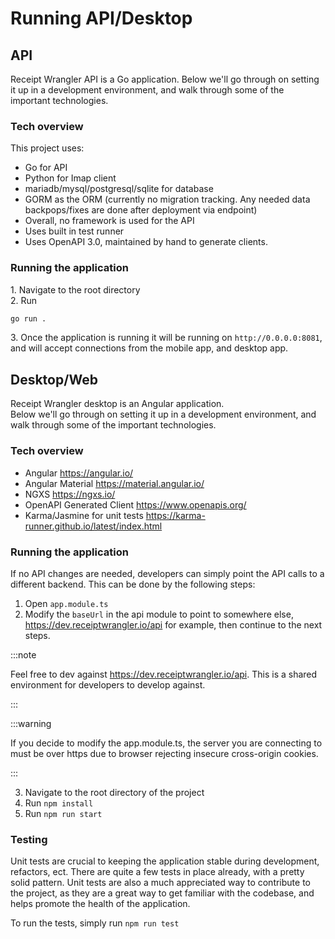 # Running API/Desktop

## API

Receipt Wrangler API is a Go application. Below we'll go through on setting it up in a development environment, and walk
through some of the important technologies.

### Tech overview

This project uses:

- Go for API
- Python for Imap client
- mariadb/mysql/postgresql/sqlite for database
- GORM as the ORM (currently no migration tracking. Any needed data backpops/fixes are done after deployment via
  endpoint)
- Overall, no framework is used for the API
- Uses built in test runner
- Uses OpenAPI 3.0, maintained by hand to generate clients.

### Running the application
1\. Navigate to the root directory  
2\. Run 
```bash
go run .
``` 
3\. Once the application is running it will be running on `http://0.0.0.0:8081`, and will accept connections from the mobile
app, and desktop app.

## Desktop/Web

Receipt Wrangler desktop is an Angular application.  
Below we'll go through on setting it up in a development environment, and walk through some of the important
technologies.

### Tech overview

* Angular https://angular.io/
* Angular Material https://material.angular.io/
* NGXS https://ngxs.io/
* OpenAPI Generated Client https://www.openapis.org/
* Karma/Jasmine for unit tests https://karma-runner.github.io/latest/index.html


### Running the application

If no API changes are needed, developers can simply point the API calls to a different backend.
This can be done by the following steps:

1. Open ```app.module.ts```
2. Modify the ```baseUrl``` in the api module to point to somewhere else, https://dev.receiptwrangler.io/api for
   example, then continue to the next steps.

:::note

Feel free to dev against https://dev.receiptwrangler.io/api. This is a shared environment for developers to develop
against.

:::

:::warning

If you decide to modify the app.module.ts, the server you are connecting to must be over https due to browser rejecting
insecure cross-origin cookies.

:::

3. Navigate to the root directory of the project
4. Run ```npm install```
5. Run ```npm run start```


### Testing

Unit tests are crucial to keeping the application stable during development, refactors, ect. There are quite a few tests
in place already, with a pretty solid pattern.
Unit tests are also a much appreciated way to contribute to the project, as they are a great way to get familiar with
the codebase, and helps promote the health of the application.

To run the tests, simply run ```npm run test```
